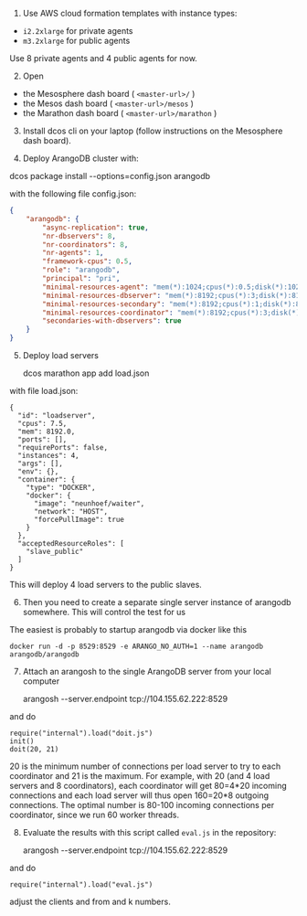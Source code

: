 1.  Use AWS cloud formation templates with instance types:

 - `i2.2xlarge` for private agents
 - `m3.2xlarge` for public agents

Use 8 private agents and 4 public agents for now.

2.  Open

 - the Mesosphere dash board ( `<master-url>/` )
 - the Mesos dash board ( `<master-url>/mesos` )
 - the Marathon dash board ( `<master-url>/marathon` )

3. Install dcos cli on your laptop (follow instructions on the
Mesosphere dash board).

4. Deploy ArangoDB cluster with:

dcos package install --options=config.json arangodb

with the following file config.json:

```json
{
    "arangodb": {
        "async-replication": true,
        "nr-dbservers": 8,
        "nr-coordinators": 8,
        "nr-agents": 1,
        "framework-cpus": 0.5,
        "role": "arangodb",
        "principal": "pri",
        "minimal-resources-agent": "mem(*):1024;cpus(*):0.5;disk(*):1024",
        "minimal-resources-dbserver": "mem(*):8192;cpus(*):3;disk(*):8192",
        "minimal-resources-secondary": "mem(*):8192;cpus(*):1;disk(*):8192",
        "minimal-resources-coordinator": "mem(*):8192;cpus(*):3;disk(*):8192",
        "secondaries-with-dbservers": true
    }
}
```

5. Deploy load servers

    dcos marathon app add load.json

with file load.json:

    {
      "id": "loadserver",
      "cpus": 7.5,
      "mem": 8192.0,
      "ports": [],
      "requirePorts": false,
      "instances": 4,
      "args": [],
      "env": {},
      "container": {
        "type": "DOCKER",
        "docker": {
          "image": "neunhoef/waiter",
          "network": "HOST",
          "forcePullImage": true
        }
      },
      "acceptedResourceRoles": [
        "slave_public"
      ]
    }

This will deploy 4 load servers to the public slaves.

6. Then you need to create a separate single server instance of arangodb somewhere. This will control the test for us

The easiest is probably to startup arangodb via docker like this

    docker run -d -p 8529:8529 -e ARANGO_NO_AUTH=1 --name arangodb arangodb/arangodb

7. Attach an arangosh to the single ArangoDB server from your local computer

    arangosh --server.endpoint tcp://104.155.62.222:8529

and do

    require("internal").load("doit.js")
    init()
    doit(20, 21)

20 is the minimum number of connections per load server to try to each
coordinator and 21 is the maximum. For example, with 20 (and 4 load
servers and 8 coordinators), each coordinator will get 80=4\*20 incoming
connections and each load server will thus open 160=20\*8 outgoing
connections. The optimal number is 80-100 incoming connections per
coordinator, since we run 60 worker threads.

8. Evaluate the results with this script called `eval.js` in the repository:

    arangosh --server.endpoint tcp://104.155.62.222:8529

and do

    require("internal").load("eval.js")

adjust the clients and from and k numbers.
